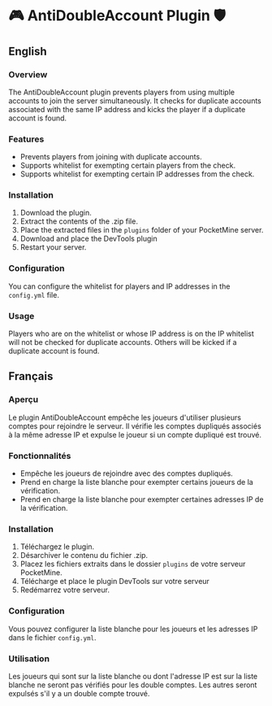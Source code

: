 # 🎮 AntiDoubleAccount Plugin 🛡️

## English

### Overview
The AntiDoubleAccount plugin prevents players from using multiple accounts to join the server simultaneously. It checks for duplicate accounts associated with the same IP address and kicks the player if a duplicate account is found.

### Features
- Prevents players from joining with duplicate accounts.
- Supports whitelist for exempting certain players from the check.
- Supports whitelist for exempting certain IP addresses from the check.

### Installation
1. Download the plugin.
2. Extract the contents of the .zip file.
3. Place the extracted files in the `plugins` folder of your PocketMine server.
4. Download and place the DevTools plugin 
5. Restart your server.

### Configuration
You can configure the whitelist for players and IP addresses in the `config.yml` file.

### Usage
Players who are on the whitelist or whose IP address is on the IP whitelist will not be checked for duplicate accounts. Others will be kicked if a duplicate account is found.

## Français

### Aperçu
Le plugin AntiDoubleAccount empêche les joueurs d'utiliser plusieurs comptes pour rejoindre le serveur. Il vérifie les comptes dupliqués associés à la même adresse IP et expulse le joueur si un compte dupliqué est trouvé.

### Fonctionnalités
- Empêche les joueurs de rejoindre avec des comptes dupliqués.
- Prend en charge la liste blanche pour exempter certains joueurs de la vérification.
- Prend en charge la liste blanche pour exempter certaines adresses IP de la vérification.

### Installation
1. Téléchargez le plugin.
2. Désarchiver le contenu du fichier .zip.
3. Placez les fichiers extraits dans le dossier `plugins` de votre serveur PocketMine.
4. Télécharge et place le plugin DevTools sur votre serveur
5. Redémarrez votre serveur.

### Configuration
Vous pouvez configurer la liste blanche pour les joueurs et les adresses IP dans le fichier `config.yml`.

### Utilisation
Les joueurs qui sont sur la liste blanche ou dont l'adresse IP est sur la liste blanche ne seront pas vérifiés pour les double comptes. Les autres seront expulsés s'il y a un double compte trouvé.
